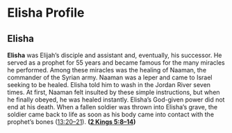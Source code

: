 # Elisha Profile

## Elisha

**Elisha** was Elijah’s disciple and assistant and, eventually, his successor. He served as a prophet for 55 years and became famous for the many miracles he performed. Among these miracles was the healing of Naaman, the commander of the Syrian army. Naaman was a leper and came to Israel seeking to be healed. Elisha told him to wash in the Jordan River seven times. At first, Naaman felt insulted by these simple instructions, but when he finally obeyed, he was healed instantly. Elisha’s God-given power did not end at his death. When a fallen soldier was thrown into Elisha’s grave, the soldier came back to life as soon as his body came into contact with the prophet’s bones ([13:20–21](https://www.esv.org/2+Kings+13%3A20%E2%80%9321/)). **([2 Kings 5:8–14](https://www.esv.org/2+Kings+5%3A8%E2%80%9314/))**

